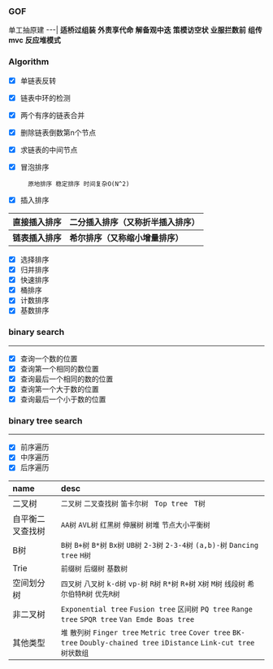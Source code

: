 ### GOF


单工抽原建
---|
**适桥过组装**
**外责享代命**
**解备观中迭**
**策模访空状**
**业服拦数前**
**组传mvc**
**反应堆模式**


### Algorithm

- [x] 单链表反转 

- [x] 链表中环的检测 

- [x] 两个有序的链表合并 

- [x] 删除链表倒数第n个节点

- [x] 求链表的中间节点

- [x] 冒泡排序
        
        原地排序 稳定排序 时间复杂O(N^2) 

- [x] 插入排序 

| 直接插入排序    |二分插入排序（又称折半插入排序）|
|-----------|---|
|**链表插入排序** | **希尔排序（又称缩小增量排序）**|


- [x] 选择排序
- [x] 归并排序
- [x] 快速排序
- [x] 桶排序
- [x] 计数排序
- [x] 基数排序

### binary search
---

- [x] 查询一个数的位置
- [x] 查询第一个相同的数位置
- [x] 查询最后一个相同的数的位置
- [x] 查询第一个大于数的位置
- [x] 查询最后一个小于数的位置

### binary tree search 
---

- [x] 前序遍历
- [x] 中序遍历  
- [x] 后序遍历

| name       |desc|
|:-----------|:---|
| 二叉树        | `二叉树`	`二叉查找树`	`笛卡尔树`	` Top tree`  ` T树` 		|
 | 自平衡二叉查找树	  |`AA树`	`AVL树`	`红黑树`	 `伸展树` `树堆`	`节点大小平衡树`		|
  | B树	        | `B树`	`B+树`	`B*树`	`Bx树`  `UB树`	`2-3树`	`2-3-4树`	`(a,b)-树`  `Dancing tree`	`H树`		|
  | Trie       | `前缀树`	`后缀树`	`基数树`	|
  | 空间划分树      |`四叉树`	`八叉树`	`k-d树`	`vp-树` `R树`	`R*树`	`R+树`	`X树` `M树`	`线段树`	`希尔伯特R树`	`优先R树`|
  | 非二叉树	      |`Exponential tree`	`Fusion tree`	`区间树`	`PQ tree` `Range tree`	`SPQR tree`	`Van Emde Boas tree	`|
  | 其他类型	      |`堆`	`散列树`	`Finger tree`	`Metric tree` `Cover tree`	`BK-tree`	`Doubly-chained tree` `iDistance`  `Link-cut tree` `树状数组`|